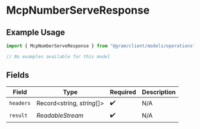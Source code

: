# McpNumberServeResponse

## Example Usage

```typescript
import { McpNumberServeResponse } from "@gram/client/models/operations";

// No examples available for this model
```

## Fields

| Field                        | Type                         | Required                     | Description                  |
| ---------------------------- | ---------------------------- | ---------------------------- | ---------------------------- |
| `headers`                    | Record<string, *string*[]>   | :heavy_check_mark:           | N/A                          |
| `result`                     | *ReadableStream<Uint8Array>* | :heavy_check_mark:           | N/A                          |